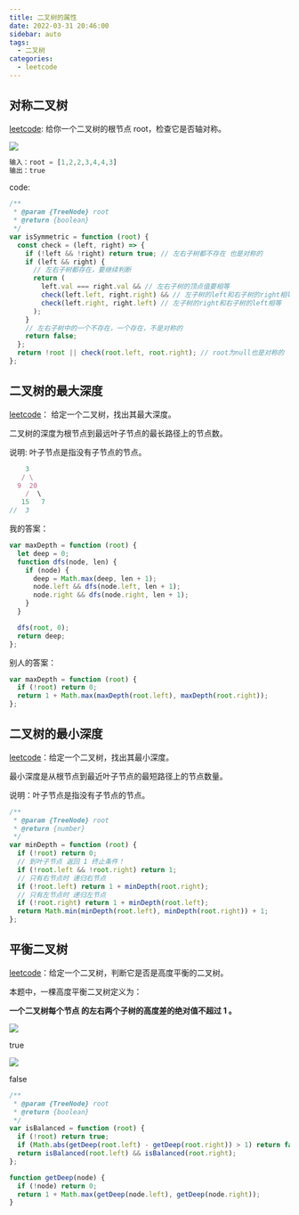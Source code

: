 ```yaml
---
title: 二叉树的属性
date: 2022-03-31 20:46:00
sidebar: auto
tags:
  - 二叉树
categories:
  - leetcode
---
```


## 对称二叉树

[leetcode](https://leetcode-cn.com/problems/symmetric-tree/): 给你一个二叉树的根节点 root，检查它是否轴对称。

![](https://assets.leetcode.com/uploads/2021/02/19/symtree1.jpg)

```js
输入：root = [1,2,2,3,4,4,3]
输出：true
```

code:

```js
/**
 * @param {TreeNode} root
 * @return {boolean}
 */
var isSymmetric = function (root) {
  const check = (left, right) => {
    if (!left && !right) return true; // 左右子树都不存在 也是对称的
    if (left && right) {
      // 左右子树都存在，要继续判断
      return (
        left.val === right.val && // 左右子树的顶点值要相等
        check(left.left, right.right) && // 左子树的left和右子树的right相等
        check(left.right, right.left) // 左子树的right和右子树的left相等
      );
    }
    // 左右子树中的一个不存在，一个存在，不是对称的
    return false;
  };
  return !root || check(root.left, root.right); // root为null也是对称的
};
```

## 二叉树的最大深度

[leetcode](https://leetcode-cn.com/problems/maximum-depth-of-binary-tree/)： 给定一个二叉树，找出其最大深度。

二叉树的深度为根节点到最远叶子节点的最长路径上的节点数。

说明: 叶子节点是指没有子节点的节点。

```js
    3
   / \
  9  20
    /  \
   15   7
//  3
```

我的答案：

```js
var maxDepth = function (root) {
  let deep = 0;
  function dfs(node, len) {
    if (node) {
      deep = Math.max(deep, len + 1);
      node.left && dfs(node.left, len + 1);
      node.right && dfs(node.right, len + 1);
    }
  }

  dfs(root, 0);
  return deep;
};
```

别人的答案：

```js
var maxDepth = function (root) {
  if (!root) return 0;
  return 1 + Math.max(maxDepth(root.left), maxDepth(root.right));
};
```

## 二叉树的最小深度

[leetcode](https://leetcode-cn.com/problems/minimum-depth-of-binary-tree/)：给定一个二叉树，找出其最小深度。

最小深度是从根节点到最近叶子节点的最短路径上的节点数量。

说明：叶子节点是指没有子节点的节点。

```js
/**
 * @param {TreeNode} root
 * @return {number}
 */
var minDepth = function (root) {
  if (!root) return 0;
  // 到叶子节点 返回 1 终止条件！
  if (!root.left && !root.right) return 1;
  // 只有右节点时 递归右节点
  if (!root.left) return 1 + minDepth(root.right);
  // 只有左节点时 递归左节点
  if (!root.right) return 1 + minDepth(root.left);
  return Math.min(minDepth(root.left), minDepth(root.right)) + 1;
};
```

## 平衡二叉树

[leetcode](https://leetcode-cn.com/problems/balanced-binary-tree/)：给定一个二叉树，判断它是否是高度平衡的二叉树。

本题中，一棵高度平衡二叉树定义为：

**一个二叉树每个节点 的左右两个子树的高度差的绝对值不超过 1 。**

![](https://assets.leetcode.com/uploads/2020/10/06/balance_1.jpg)

true

![](https://assets.leetcode.com/uploads/2020/10/06/balance_2.jpg)

false

```js
/**
 * @param {TreeNode} root
 * @return {boolean}
 */
var isBalanced = function (root) {
  if (!root) return true;
  if (Math.abs(getDeep(root.left) - getDeep(root.right)) > 1) return false;
  return isBalanced(root.left) && isBalanced(root.right);
};

function getDeep(node) {
  if (!node) return 0;
  return 1 + Math.max(getDeep(node.left), getDeep(node.right));
}
```
